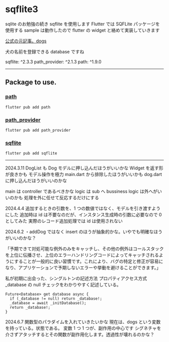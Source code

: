 # sqflite3

sqlite のお勉強の続き
sqflite を使用します
Flutter では SQFLite パッケージを使用する
sample は動作したので flutter の widget と絡めて実装していきます

[公式の元記事。dogs](https://docs.flutter.dev/cookbook/persistence/sqlite)

犬の名前を登録できる database ですね

sqflite: ^2.3.3
path_provider: ^2.1.3
path: ^1.9.0

---

## Package to use.

### [path](https://pub.dev/packages/path)

```
flutter pub add path
```

### [path_provider](https://pub.dev/packages/path_provider)

```
flutter pub add path_provider
```

### [sqflite](https://pub.dev/packages/sqflite)

```
flutter pub add sqflite
```

---

2024.3.11
DogList も Dog モデルに押し込んだほうがいいかな
Widget を返す形が良きかも
モデル操作を極力 main.dart から排除したほうがいいかも
dog.dart に押し込んだほうがいいのかな

main は controller であるべきかな
logic は sub へ
bussiness logic は外へがいいのかも
処理を外に任せて反応するだけにする

2024.4.4
追加するときの引数を、1 つの数値ではなく、モデルを引き渡すようにした
追加時は id は不要なのだが、インスタンス生成時の引数に必要なので 0 としてみた
実際のレコード追加処理では id は使用されない

2024.6.2
・addDog ではなく insert のほうが抽象的かな。いやでも明確なほうがいいのかな？

「予期できて対処可能な例外のみをキャッチし、その他の例外はコールスタックを上位に伝播させ、上位のエラーハンドリングコードによってキャッチされるようにすることが一般的に良い習慣です。これにより、バグの特定と修正が容易になり、アプリケーションで予期しないエラーや挙動を避けることができます。」

私が初期に出会った、シングルトンの記述方法
プロパティアクセス方式
\_database の null チェックをわかりやすく記述している。

```
Future<Database> get database async {
  if (_database != null) return _database!;
  _database = await _initDatabase();
  return _database!;
}
```

2024.6.7 関数型のパラダイムを入れていきたいかな
現在は、dogs という変数を持っている。状態である。
変数 1 つ 1 つが、副作用の中心です
シグネチャを介さずアタッチするとその関数が副作用化します。透過性が壊れるのかな？
